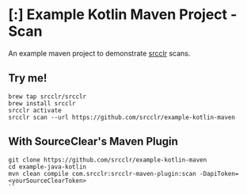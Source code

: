 # [:] Example Kotlin Maven Project - Scan

An example maven project to demonstrate [srcclr](https://www.srcclr.com) scans.

## Try me!

```
brew tap srcclr/srcclr
brew install srcclr
srcclr activate
srcclr scan --url https://github.com/srcclr/example-kotlin-maven
```

## With SourceClear's Maven Plugin
```
git clone https://github.com/srcclr/example-kotlin-maven
cd example-java-kotlin
mvn clean compile com.srcclr:srcclr-maven-plugin:scan -DapiToken=<yourSourceClearToken>
``

